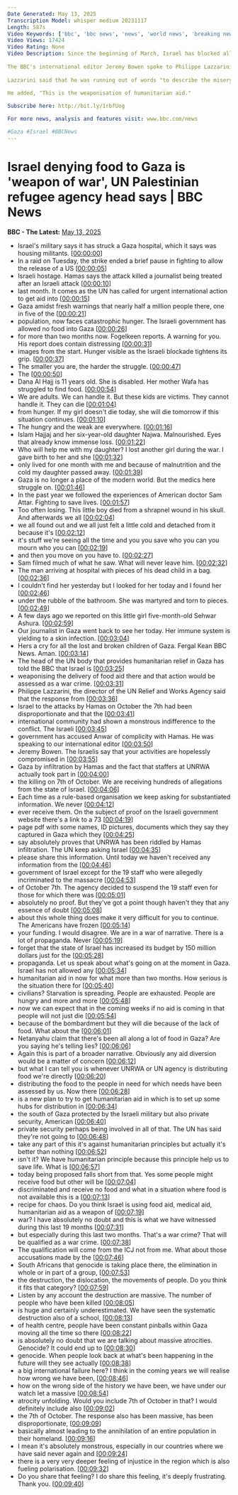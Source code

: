 ```yaml
---
Date Generated: May 13, 2025
Transcription Model: whisper medium 20231117
Length: 587s
Video Keywords: ['bbc', 'bbc news', 'news', 'world news', 'breaking news', 'us news', 'world', 'america', 'usa', 'usa news', 'india news']
Video Views: 17424
Video Rating: None
Video Description: Since the beginning of March, Israel has blocked all shipments of humanitarian aid, including food and medical supplies, into Gaza.
 
The BBC's international editor Jeremy Bowen spoke to Philippe Lazzarini, the commissioner-general of Unrwa - the UN agency that supports Palestinian refugees.
 
Lazzarini said that he was running out of words "to describe the misery and the tragedy affecting the people in Gaza. They have been now more than two months without any aid".
 
He added, "This is the weaponisation of humanitarian aid."

Subscribe here: http://bit.ly/1rbfUog

For more news, analysis and features visit: www.bbc.com/news 

#Gaza #Israel #BBCNews
---
```


# Israel denying food to Gaza is 'weapon of war', UN Palestinian refugee agency head says | BBC News
**BBC - The Latest:** [May 13, 2025](https://www.youtube.com/watch?v=yNkVbcoKMxA)
*  Israel's military says it has struck a Gaza hospital, which it says was housing militants. [[00:00:00](https://www.youtube.com/watch?v=yNkVbcoKMxA&t=0.0s)]
*  In a raid on Tuesday, the strike ended a brief pause in fighting to allow the release of a US [[00:00:05](https://www.youtube.com/watch?v=yNkVbcoKMxA&t=5.12s)]
*  Israeli hostage. Hamas says the attack killed a journalist being treated after an Israeli attack [[00:00:10](https://www.youtube.com/watch?v=yNkVbcoKMxA&t=10.4s)]
*  last month. It comes as the UN has called for urgent international action to get aid into [[00:00:15](https://www.youtube.com/watch?v=yNkVbcoKMxA&t=15.84s)]
*  Gaza amidst fresh warnings that nearly half a million people there, one in five of the [[00:00:21](https://www.youtube.com/watch?v=yNkVbcoKMxA&t=21.2s)]
*  population, now faces catastrophic hunger. The Israeli government has allowed no food into Gaza [[00:00:26](https://www.youtube.com/watch?v=yNkVbcoKMxA&t=26.0s)]
*  for more than two months now. Fogelkeen reports. A warning for you. His report does contain distressing [[00:00:31](https://www.youtube.com/watch?v=yNkVbcoKMxA&t=31.84s)]
*  images from the start. Hunger visible as the Israeli blockade tightens its grip. [[00:00:37](https://www.youtube.com/watch?v=yNkVbcoKMxA&t=37.76s)]
*  The smaller you are, the harder the struggle. [[00:00:47](https://www.youtube.com/watch?v=yNkVbcoKMxA&t=47.92s)]
*  The [[00:00:50](https://www.youtube.com/watch?v=yNkVbcoKMxA&t=50.48s)]
*  Dana Al Hajj is 11 years old. She is disabled. Her mother Wafa has struggled to find food. [[00:00:54](https://www.youtube.com/watch?v=yNkVbcoKMxA&t=54.879999999999995s)]
*  We are adults. We can handle it. But these kids are victims. They cannot handle it. They can die [[00:01:04](https://www.youtube.com/watch?v=yNkVbcoKMxA&t=64.32s)]
*  from hunger. If my girl doesn't die today, she will die tomorrow if this situation continues. [[00:01:10](https://www.youtube.com/watch?v=yNkVbcoKMxA&t=70.56s)]
*  The hungry and the weak are everywhere. [[00:01:16](https://www.youtube.com/watch?v=yNkVbcoKMxA&t=76.24s)]
*  Islam Hajjaj and her six-year-old daughter Najwa. Malnourished. Eyes that already know immense loss. [[00:01:22](https://www.youtube.com/watch?v=yNkVbcoKMxA&t=82.32s)]
*  Who will help me with my daughter? I lost another girl during the war. I gave birth to her and she [[00:01:32](https://www.youtube.com/watch?v=yNkVbcoKMxA&t=92.24s)]
*  only lived for one month with me and because of malnutrition and the cold my daughter passed away. [[00:01:39](https://www.youtube.com/watch?v=yNkVbcoKMxA&t=99.03999999999999s)]
*  Gaza is no longer a place of the modern world. But the medics here struggle on. [[00:01:46](https://www.youtube.com/watch?v=yNkVbcoKMxA&t=106.24s)]
*  In the past year we followed the experiences of American doctor Sam Attar. Fighting to save lives. [[00:01:57](https://www.youtube.com/watch?v=yNkVbcoKMxA&t=117.11999999999999s)]
*  Too often losing. This little boy died from a shrapnel wound in his skull. And afterwards we all [[00:02:04](https://www.youtube.com/watch?v=yNkVbcoKMxA&t=124.24s)]
*  we all found out and we all just felt a little cold and detached from it because it's [[00:02:12](https://www.youtube.com/watch?v=yNkVbcoKMxA&t=132.64000000000001s)]
*  it's stuff we're seeing all the time and you you save who you can you mourn who you can [[00:02:19](https://www.youtube.com/watch?v=yNkVbcoKMxA&t=139.92000000000002s)]
*  and then you move on you have to. [[00:02:27](https://www.youtube.com/watch?v=yNkVbcoKMxA&t=147.04000000000002s)]
*  Sam filmed much of what he saw. What will never leave him. [[00:02:32](https://www.youtube.com/watch?v=yNkVbcoKMxA&t=152.16s)]
*  The man arriving at hospital with pieces of his dead child in a bag. [[00:02:36](https://www.youtube.com/watch?v=yNkVbcoKMxA&t=156.55999999999997s)]
*  I couldn't find her yesterday but I looked for her today and I found her [[00:02:46](https://www.youtube.com/watch?v=yNkVbcoKMxA&t=166.0s)]
*  under the rubble of the bathroom. She was martyred and torn to pieces. [[00:02:49](https://www.youtube.com/watch?v=yNkVbcoKMxA&t=169.67999999999998s)]
*  A few days ago we reported on this little girl five-month-old Sehwar Ashura. [[00:02:59](https://www.youtube.com/watch?v=yNkVbcoKMxA&t=179.04s)]
*  Our journalist in Gaza went back to see her today. Her immune system is yielding to a skin infection. [[00:03:04](https://www.youtube.com/watch?v=yNkVbcoKMxA&t=184.8s)]
*  Hers a cry for all the lost and broken children of Gaza. Fergal Kean BBC News. Aman. [[00:03:14](https://www.youtube.com/watch?v=yNkVbcoKMxA&t=194.56s)]
*  The head of the UN body that provides humanitarian relief in Gaza has told the BBC that Israel is [[00:03:25](https://www.youtube.com/watch?v=yNkVbcoKMxA&t=205.44s)]
*  weaponising the delivery of food aid there and that action would be assessed as a war crime. [[00:03:31](https://www.youtube.com/watch?v=yNkVbcoKMxA&t=211.36s)]
*  Philippe Lazzarini, the director of the UN Relief and Works Agency said that the response from [[00:03:36](https://www.youtube.com/watch?v=yNkVbcoKMxA&t=216.96s)]
*  Israel to the attacks by Hamas on October the 7th had been disproportionate and that the [[00:03:41](https://www.youtube.com/watch?v=yNkVbcoKMxA&t=221.04s)]
*  international community had shown a monstrous indifference to the conflict. The Israeli [[00:03:45](https://www.youtube.com/watch?v=yNkVbcoKMxA&t=225.76s)]
*  government has accused Anwar of complicity with Hamas. He was speaking to our international editor [[00:03:50](https://www.youtube.com/watch?v=yNkVbcoKMxA&t=230.64s)]
*  Jeremy Bowen. The Israelis say that your activities are hopelessly compromised in [[00:03:55](https://www.youtube.com/watch?v=yNkVbcoKMxA&t=235.2s)]
*  Gaza by infiltration by Hamas and the fact that staffers at UNRWA actually took part in [[00:04:00](https://www.youtube.com/watch?v=yNkVbcoKMxA&t=240.8s)]
*  the killing on 7th of October. We are receiving hundreds of allegations from the state of Israel. [[00:04:06](https://www.youtube.com/watch?v=yNkVbcoKMxA&t=246.48000000000002s)]
*  Each time as a rule-based organisation we keep asking for substantiated information. We never [[00:04:12](https://www.youtube.com/watch?v=yNkVbcoKMxA&t=252.56s)]
*  ever receive them. On the subject of proof on the Israeli government website there's a link to a 73 [[00:04:19](https://www.youtube.com/watch?v=yNkVbcoKMxA&t=259.2s)]
*  page pdf with some names, ID pictures, documents which they say they captured in Gaza which they [[00:04:25](https://www.youtube.com/watch?v=yNkVbcoKMxA&t=265.68s)]
*  say absolutely proves that UNRWA has been riddled by Hamas infiltration. The UN keep asking Israel [[00:04:35](https://www.youtube.com/watch?v=yNkVbcoKMxA&t=275.52s)]
*  please share this information. Until today we haven't received any information from the [[00:04:46](https://www.youtube.com/watch?v=yNkVbcoKMxA&t=286.8s)]
*  government of Israel except for the 19 staff who were allegedly incriminated to the massacre [[00:04:53](https://www.youtube.com/watch?v=yNkVbcoKMxA&t=293.76s)]
*  of October 7th. The agency decided to suspend the 19 staff even for those for which there was [[00:05:01](https://www.youtube.com/watch?v=yNkVbcoKMxA&t=301.76s)]
*  absolutely no proof. But they've got a point though haven't they that any essence of doubt [[00:05:08](https://www.youtube.com/watch?v=yNkVbcoKMxA&t=308.48s)]
*  about this whole thing does make it very difficult for you to continue. The Americans have frozen [[00:05:14](https://www.youtube.com/watch?v=yNkVbcoKMxA&t=314.15999999999997s)]
*  your funding. I would disagree. We are in a war of narrative. There is a lot of propaganda. Never [[00:05:19](https://www.youtube.com/watch?v=yNkVbcoKMxA&t=319.44s)]
*  forget that the state of Israel has increased its budget by 150 million dollars just for the [[00:05:28](https://www.youtube.com/watch?v=yNkVbcoKMxA&t=328.4s)]
*  propaganda. Let us speak about what's going on at the moment in Gaza. Israel has not allowed any [[00:05:34](https://www.youtube.com/watch?v=yNkVbcoKMxA&t=334.48s)]
*  humanitarian aid in now for what more than two months. How serious is the situation there for [[00:05:40](https://www.youtube.com/watch?v=yNkVbcoKMxA&t=340.96s)]
*  civilians? Starvation is spreading. People are exhausted. People are hungry and more and more [[00:05:48](https://www.youtube.com/watch?v=yNkVbcoKMxA&t=348.0s)]
*  now we can expect that in the coming weeks if no aid is coming in that people will not just die [[00:05:54](https://www.youtube.com/watch?v=yNkVbcoKMxA&t=354.96s)]
*  because of the bombardment but they will die because of the lack of food. What about the [[00:06:01](https://www.youtube.com/watch?v=yNkVbcoKMxA&t=361.84s)]
*  Netanyahu claim that there's been all along a lot of food in Gaza? Are you saying he's telling lies? [[00:06:06](https://www.youtube.com/watch?v=yNkVbcoKMxA&t=366.56s)]
*  Again this is part of a broader narrative. Obviously any aid diversion would be a matter of concern [[00:06:12](https://www.youtube.com/watch?v=yNkVbcoKMxA&t=372.56s)]
*  but what I can tell you is whenever UNRWA or UN agency is distributing food we're directly [[00:06:20](https://www.youtube.com/watch?v=yNkVbcoKMxA&t=380.72s)]
*  distributing the food to the people in need for which needs have been assessed by us. Now there [[00:06:28](https://www.youtube.com/watch?v=yNkVbcoKMxA&t=388.0s)]
*  is a new plan to try to get humanitarian aid in which is to set up some hubs for distribution in [[00:06:34](https://www.youtube.com/watch?v=yNkVbcoKMxA&t=394.64s)]
*  the south of Gaza protected by the Israeli military but also private security, American [[00:06:40](https://www.youtube.com/watch?v=yNkVbcoKMxA&t=400.4s)]
*  private security perhaps being involved in all of that. The UN has said they're not going to [[00:06:48](https://www.youtube.com/watch?v=yNkVbcoKMxA&t=408.08s)]
*  take any part of this it's against humanitarian principles but actually it's better than nothing [[00:06:52](https://www.youtube.com/watch?v=yNkVbcoKMxA&t=412.79999999999995s)]
*  isn't it? We have humanitarian principle because this principle help us to save life. What is [[00:06:57](https://www.youtube.com/watch?v=yNkVbcoKMxA&t=417.76s)]
*  today being proposed falls short from that. Yes some people might receive food but other will be [[00:07:04](https://www.youtube.com/watch?v=yNkVbcoKMxA&t=424.64000000000004s)]
*  discriminated and receive no food and what in a situation where food is not available this is a [[00:07:13](https://www.youtube.com/watch?v=yNkVbcoKMxA&t=433.52000000000004s)]
*  recipe for chaos. Do you think Israel is using food aid, medical aid, humanitarian aid as a weapon of [[00:07:19](https://www.youtube.com/watch?v=yNkVbcoKMxA&t=439.84000000000003s)]
*  war? I have absolutely no doubt and this is what we have witnessed during this last 19 months [[00:07:31](https://www.youtube.com/watch?v=yNkVbcoKMxA&t=451.36s)]
*  but especially during this last two months. That's a war crime? That will be qualified as a war crime. [[00:07:38](https://www.youtube.com/watch?v=yNkVbcoKMxA&t=458.88s)]
*  The qualification will come from the ICJ not from me. What about those accusations made by the [[00:07:46](https://www.youtube.com/watch?v=yNkVbcoKMxA&t=466.24s)]
*  South Africans that genocide is taking place there, the elimination in whole or in part of a group, [[00:07:53](https://www.youtube.com/watch?v=yNkVbcoKMxA&t=473.2s)]
*  the destruction, the dislocation, the movements of people. Do you think it fits that category? [[00:07:59](https://www.youtube.com/watch?v=yNkVbcoKMxA&t=479.6s)]
*  Listen by any account the destruction are massive. The number of people who have been killed [[00:08:05](https://www.youtube.com/watch?v=yNkVbcoKMxA&t=485.52000000000004s)]
*  is huge and certainly underestimated. We have seen the systematic destruction also of a school, [[00:08:13](https://www.youtube.com/watch?v=yNkVbcoKMxA&t=493.84000000000003s)]
*  of health centre, people have been constant pinballs within Gaza moving all the time so there [[00:08:22](https://www.youtube.com/watch?v=yNkVbcoKMxA&t=502.64s)]
*  is absolutely no doubt that we are talking about massive atrocities. Genocide? It could end up to [[00:08:30](https://www.youtube.com/watch?v=yNkVbcoKMxA&t=510.56s)]
*  genocide. When people look back at what's been happening in the future will they see actually [[00:08:38](https://www.youtube.com/watch?v=yNkVbcoKMxA&t=518.72s)]
*  a big international failure here? I think in the coming years we will realise how wrong we have been, [[00:08:46](https://www.youtube.com/watch?v=yNkVbcoKMxA&t=526.08s)]
*  how on the wrong side of the history we have been, we have under our watch let a massive [[00:08:54](https://www.youtube.com/watch?v=yNkVbcoKMxA&t=534.0s)]
*  atrocity unfolding. Would you include 7th of October in that? I would definitely include also [[00:09:02](https://www.youtube.com/watch?v=yNkVbcoKMxA&t=542.08s)]
*  the 7th of October. The response also has been massive, has been disproportionate, [[00:09:09](https://www.youtube.com/watch?v=yNkVbcoKMxA&t=549.9200000000001s)]
*  basically almost leading to the annihilation of an entire population in their homeland. [[00:09:16](https://www.youtube.com/watch?v=yNkVbcoKMxA&t=556.96s)]
*  I mean it's absolutely monstrous, especially in our countries where we have said never again and [[00:09:24](https://www.youtube.com/watch?v=yNkVbcoKMxA&t=564.5600000000001s)]
*  there is a very very deeper feeling of injustice in the region which is also fueling polarisation. [[00:09:32](https://www.youtube.com/watch?v=yNkVbcoKMxA&t=572.4s)]
*  Do you share that feeling? I do share this feeling, it's deeply frustrating. Thank you. [[00:09:40](https://www.youtube.com/watch?v=yNkVbcoKMxA&t=580.88s)]
